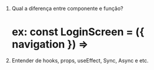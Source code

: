 1) Qual a diferença entre componente e função?
    #    ex: const LoginScreen = ({ navigation }) =>  
    
2) Entender de hooks, props, useEffect, Sync, Async e etc. 